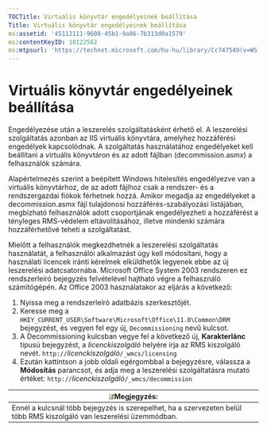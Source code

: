 ```yaml
---
TOCTitle: Virtuális könyvtár engedélyeinek beállítása
Title: Virtuális könyvtár engedélyeinek beállítása
ms:assetid: '45112111-9608-45b1-9a86-7b313d0a1579'
ms:contentKeyID: 18122562
ms:mtpsurl: 'https://technet.microsoft.com/hu-hu/library/Cc747549(v=WS.10)'
---
```


Virtuális könyvtár engedélyeinek beállítása
===========================================

Engedélyezése után a leszerelés szolgáltatásként érhető el. A leszerelési szolgáltatás azonban az IIS virtuális könyvtára, amelyhez hozzáférési engedélyek kapcsolódnak. A szolgáltatás használatához engedélyeket kell beállítani a virtuális könyvtáron és az adott fájlban (decommission.asmx) a felhasználók számára.

Alapértelmezés szerint a beépített Windows hitelesítés engedélyezve van a virtuális könyvtárhoz, de az adott fájlhoz csak a rendszer- és a rendszergazdai fiókok férhetnek hozzá. Amikor megadja az engedélyeket a decommission.asmx fájl tulajdonosi hozzáférés-szabályozási listájában, megbízható felhasználók adott csoportjának engedélyezheti a hozzáférést a tényleges RMS-védelem eltávolításához, illetve mindenki számára hozzáférhetővé teheti a szolgáltatást.

Mielőtt a felhasználók megkezdhetnék a leszerelési szolgáltatás használatát, a felhasználói alkalmazást úgy kell módosítani, hogy a használati licencek iránti kérelmek elküldhetők legyenek ebbe az új leszerelési adatcsatornába. Microsoft Office System 2003 rendszeren ez rendszerleíró bejegyzés felvételével hajtható végre a felhasználó számítógépén. Az Office 2003 használatakor az eljárás a következő:

1.  Nyissa meg a rendszerleíró adatbázis szerkesztőjét.
2.  Keresse meg a `HKEY_CURRENT_USER\Software\Microsoft\Office\11.0\Common\DRM` bejegyzést, és vegyen fel egy új, `Decommissioning` nevű kulcsot.
3.  A Decommissioning kulcsban vegye fel a következő új, **Karakterlánc** típusú bejegyzést, a *licenckiszolgáló* helyére írja az RMS kiszolgáló nevét.
    `http://`*licenckiszolgáló*`/_wmcs/licensing`
4.  Ezután kattintson a jobb oldali egérgombbal a bejegyzésre, válassza a **Módosítás** parancsot, és adja meg a leszerelési szolgáltatásra mutató értéket:
    `http://`*licenckiszolgáló*`/_wmcs/decommission`

| ![](images/Cc747549.note(WS.10).gif)Megjegyzés:                                           |
|------------------------------------------------------------------------------------------------------------------------|
| Ennél a kulcsnál több bejegyzés is szerepelhet, ha a szervezeten belül több RMS kiszolgáló van leszerelési üzemmódban. |
